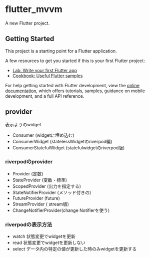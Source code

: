 # flutter_mvvm

A new Flutter project.

## Getting Started

This project is a starting point for a Flutter application.

A few resources to get you started if this is your first Flutter project:

- [Lab: Write your first Flutter app](https://docs.flutter.dev/get-started/codelab)
- [Cookbook: Useful Flutter samples](https://docs.flutter.dev/cookbook)

For help getting started with Flutter development, view the
[online documentation](https://docs.flutter.dev/), which offers tutorials,
samples, guidance on mobile development, and a full API reference.

## provider
表示ようのwidget
- Consumer (widgetに埋め込む)
- ConsumerWidget (statelessWidgetのriverpod編)
- ConsumerStatefulWidget (statefulwidgetのriverpod版)

### riverpodのprovider
- Provider (定数)
- StateProvider (変数・標準)
- ScopedProvider (出力を指定する)
- StateNotifierProvider (メソッド付きの)
- FutureProvider (future)
- StreamProvider ( stream版)
- ChangeNotifierProvider(change Notifierを使う)

### riverpodの表示方法
- watch 状態変更でwidgetを更新
- read 状態変更でwidgetを更新しない
- select データ内の特定の値が更新した時のみwidgetを更新する